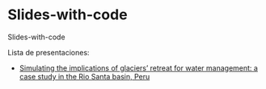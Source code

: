 # Slides-with-code
Slides-with-code

Lista de presentaciones:
- [Simulating the implications of glaciers’ retreat for water management: a case study in the Rio Santa basin, Peru](https://vilcagamarracf.github.io/Slides-with-code/01-CIDRHI-JC-Paper_review/01-Paper_review.html)

